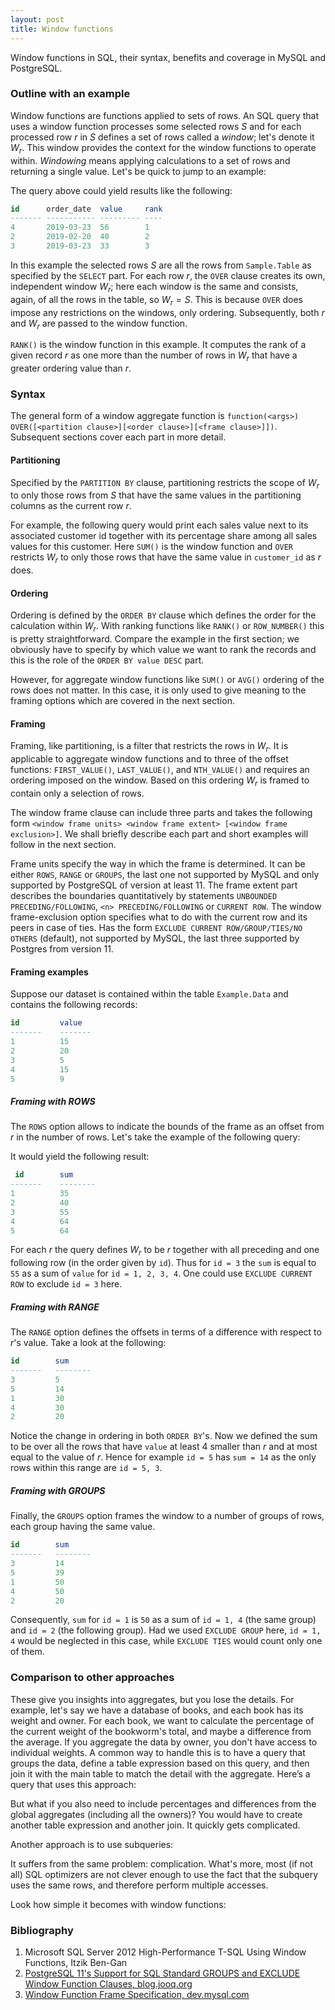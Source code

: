 ```yaml
---
layout: post
title: Window functions
---
```


<p class="excerpt">Window functions in SQL, their syntax, benefits and coverage in MySQL and PostgreSQL.</p>

### Outline with an example

Window functions are functions applied to sets of rows. An SQL query that uses a window function processes some selected rows $S$ and for each processed row $r$ in $S$ defines a set of rows called a *window*; let's denote it $W_r$. This window provides the context for the window functions to operate within. *Windowing* means applying calculations to a set of rows and returning a single value. Let's be quick to jump to an example:

<div class="gist-wrapper"><script src="https://gist.github.com/slamii/74853d572c88c37e709d420d2409017d.js"></script></div>

The query above could yield results like the following:

```sql
id      order_date  value     rank
------- ----------- --------- ----
4       2019-03-23  56        1
2       2019-02-20  40        2
3       2019-03-23  33        3
```

In this example the selected rows $S$ are all the rows from `Sample.Table` as specified by the `SELECT` part. For each row $r$, the `OVER` clause creates its own, independent window $W_r$; here each window is the same and consists, again, of all the rows in the table, so $W_r = S$. This is because `OVER` does impose any restrictions on the windows, only ordering. Subsequently, both $r$ and $W_r$ are passed to the window function.

`RANK()` is the window function in this example. It computes the rank of a given record $r$ as one more than the number of rows in $W_r$ that have a greater ordering value than $r$.

### Syntax

The general form of a window aggregate function is `function(<args>) OVER([<partition clause>][<order clause>][<frame clause>]])`. Subsequent sections cover each part in more detail.

#### Partitioning

Specified by the `PARTITION BY` clause, partitioning restricts the scope of $W_r$ to only those rows from $S$ that have the same values in the partitioning columns as the current row $r$. 

For example, the following query would print each sales value next to its associated customer id together with its percentage share among all sales values for this customer. Here `SUM()` is the window function and `OVER` restricts $W_r$ to only those rows that have the same value in `customer_id` as $r$ does.

<div class="gist-wrapper"><script src="https://gist.github.com/slamii/ec1836acb2658054617f094b27fa5406.js"></script></div>

#### Ordering

Ordering is defined by the `ORDER BY` clause which defines the order for the calculation within $W_r$. With ranking functions like `RANK()` or `ROW_NUMBER()` this is pretty straightforward. Compare the example in the first section; we obviously have to specify by which value we want to rank the records and this is the role of the `ORDER BY value DESC` part. 

However, for aggregate window functions like `SUM()` or `AVG()` ordering of the rows does not matter. In this case, it is only used to give meaning to the framing options which are covered in the next section.

#### Framing

Framing, like partitioning, is a filter that restricts the rows in $W_r$. It is applicable to aggregate window functions and to three of the offset functions: `FIRST_VALUE()`, `LAST_VALUE()`, and `NTH_VALUE()` and requires an ordering imposed on the window. Based on this ordering $W_r$ is framed to contain only a selection of rows. 

The window frame clause can include three parts and takes the following form `<window frame units> <window frame extent> [<window frame exclusion>]`. We shall briefly describe each part and short examples will follow in the next section. 

Frame units specify the way in which the frame is determined. It can be either `ROWS`, `RANGE` or `GROUPS`, the last one not supported by MySQL and only supported by PostgreSQL of version at least 11. The frame extent part describes the boundaries quantitatively by statements `UNBOUNDED PRECEDING/FOLLOWING`, `<n> PRECEDING/FOLLOWING` or `CURRENT ROW`. The window frame-exclusion option specifies what to do with the current row and its peers in case of ties. Has the form `EXCLUDE CURRENT ROW/GROUP/TIES/NO OTHERS` (default), not supported by MySQL, the last three supported by Postgres from version 11.

#### Framing examples

Suppose our dataset is contained within the table `Example.Data` and contains the following records:

```sql
id         value
-------    -------
1          15
2          20
3          5
4          15
5          9
```

##### Framing with ROWS

The `ROWS` option allows to indicate the bounds of the frame as an offset from $r$ in the number of rows. Let's take the example of the following query:

<div class="gist-wrapper"><script src="https://gist.github.com/slamii/ebd30730927ac29012215b7a55a33612.js"></script></div>

It would yield the following result:

```sql
 id        sum 
-------    --------
1          35
2          40
3          55
4          64
5          64
```
For each $r$ the query defines $W_r$ to be $r$ together with all preceding and one following row (in the order given by `id`). Thus for `id = 3` the `sum` is equal to `55` as a sum of `value` for `id = 1, 2, 3, 4`. One could use `EXCLUDE CURRENT ROW` to exclude `id = 3` here.

##### Framing with RANGE

The `RANGE` option defines the offsets in terms of a difference with respect to $r$'s value. Take a look at the following:

<div class="gist-wrapper"><script src="https://gist.github.com/slamii/cdf66b4435be4ab4181b29dbff661d26.js"></script></div>

```sql
id        sum 
-------   --------
3         5
5         14
1         30
4         30
2         20
```

Notice the change in ordering in both `ORDER BY`'s. Now we defined the sum to be over all the rows that have `value` at least 4 smaller than $r$ and at most equal to the value of $r$. Hence for example `id = 5` has `sum = 14` as the only rows within this range are `id = 5, 3`.

##### Framing with GROUPS

Finally, the `GROUPS` option frames the window to a number of groups of rows, each group having the same value.

<div class="gist-wrapper"><script src="https://gist.github.com/slamii/bc1b5459528de2d660f5a6e74659dd35.js"></script>
</div>

```sql
id        sum 
-------   --------
3         14
5         39
1         50
4         50
2         20
```

Consequently, `sum` for `id = 1` is `50` as a sum of `id = 1, 4` (the same group) and `id = 2` (the following group). Had we used `EXCLUDE GROUP` here, `id = 1, 4` would be neglected in this case, while `EXCLUDE TIES` would count only one of them.

### Comparison to other approaches

These give you insights into aggregates, but you lose the details. For example, let's say we have a database of books, and each book has its weight and owner. For each book, we want to calculate the percentage of the current weight of the bookworm's total, and maybe a difference from the average. If you aggregate the data by owner, you don't have access to individual weights. A common way to handle this is to have a query that groups the data, define a table expression based on this query, and then join it with the main table to match the detail with the aggregate. Here’s a query that uses this approach:

<div class="gist-wrapper"><script src="https://gist.github.com/slamii/cdbe35ee2ac7e54c8eb14a1ae4dd4277.js"></script></div>

But what if you also need to include percentages and differences from the global aggregates (including all the owners)? You would have to create another table expression and another join. It quickly gets complicated.

Another approach is to use subqueries:

<div class="gist-wrapper"><script src="https://gist.github.com/slamii/a5c3e2000906f6bc5483a1b7477b0053.js"></script></div>

It suffers from the same problem: complication. What's more, most (if not all) SQL optimizers are not clever enough to use the fact that the subquery uses the same rows, and therefore perform multiple accesses.

Look how simple it becomes with window functions:

<div class="gist-wrapper"><script src="https://gist.github.com/slamii/7def37a0c6e3685217e5cddc8c442725.js"></script></div>

### Bibliography

1. <a name="wf-bib1">Microsoft SQL Server 2012 High-Performance T-SQL Using Window Functions, Itzik Ben-Gan</a>
2. <a name="wf-bib2" href="https://blog.jooq.org/2018/07/05/postgresql-11s-support-for-sql-standard-groups-and-exclude-window-function-clauses/">PostgreSQL 11's Support for SQL Standard GROUPS and EXCLUDE Window Function Clauses, blog.jooq.org</a>
3. <a name="wf-bib3" href="https://dev.mysql.com/doc/refman/8.0/en/window-functions-frames.html">Window Function Frame Specification, dev.mysql.com</a>
